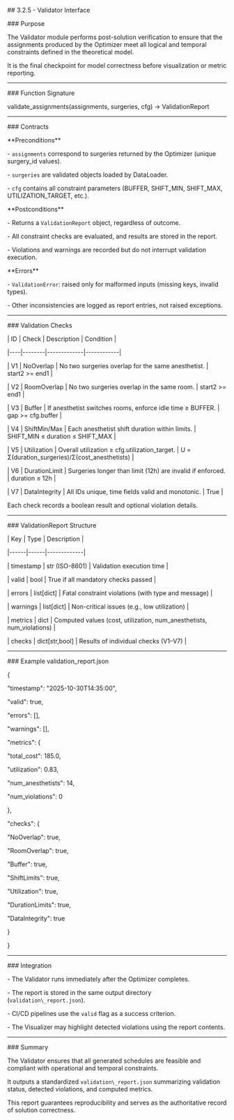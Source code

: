 \## 3.2.5 - Validator Interface



\### Purpose

The Validator module performs post-solution verification to ensure that the assignments produced by the Optimizer meet all logical and temporal constraints defined in the theoretical model.  

It is the final checkpoint for model correctness before visualization or metric reporting.



---



\### Function Signature

validate\_assignments(assignments, surgeries, cfg) -> ValidationReport







---



\### Contracts



\*\*Preconditions\*\*

\- `assignments` correspond to surgeries returned by the Optimizer (unique surgery\_id values).  

\- `surgeries` are validated objects loaded by DataLoader.  

\- `cfg` contains all constraint parameters (BUFFER, SHIFT\_MIN, SHIFT\_MAX, UTILIZATION\_TARGET, etc.).  



\*\*Postconditions\*\*

\- Returns a `ValidationReport` object, regardless of outcome.  

\- All constraint checks are evaluated, and results are stored in the report.  

\- Violations and warnings are recorded but do not interrupt validation execution.  



\*\*Errors\*\*

\- `ValidationError`: raised only for malformed inputs (missing keys, invalid types).  

\- Other inconsistencies are logged as report entries, not raised exceptions.



---



\### Validation Checks



| ID | Check | Description | Condition |

|----|--------|-------------|------------|

| V1 | NoOverlap | No two surgeries overlap for the same anesthetist. | start2 >= end1 |

| V2 | RoomOverlap | No two surgeries overlap in the same room. | start2 >= end1 |

| V3 | Buffer | If anesthetist switches rooms, enforce idle time ≥ BUFFER. | gap >= cfg.buffer |

| V4 | ShiftMin/Max | Each anesthetist shift duration within limits. | SHIFT\_MIN ≤ duration ≤ SHIFT\_MAX |

| V5 | Utilization | Overall utilization ≥ cfg.utilization\_target. | U = Σ(duration\_surgeries)/Σ(cost\_anesthetists) |

| V6 | DurationLimit | Surgeries longer than limit (12h) are invalid if enforced. | duration ≤ 12h |

| V7 | DataIntegrity | All IDs unique, time fields valid and monotonic. | True |



Each check records a boolean result and optional violation details.



---



\### ValidationReport Structure



| Key | Type | Description |

|------|------|-------------|

| timestamp | str (ISO-8601) | Validation execution time |

| valid | bool | True if all mandatory checks passed |

| errors | list\[dict] | Fatal constraint violations (with type and message) |

| warnings | list\[dict] | Non-critical issues (e.g., low utilization) |

| metrics | dict | Computed values (cost, utilization, num\_anesthetists, num\_violations) |

| checks | dict\[str,bool] | Results of individual checks (V1–V7) |



---



\### Example validation\_report.json

{

"timestamp": "2025-10-30T14:35:00",

"valid": true,

"errors": \[],

"warnings": \[],

"metrics": {

"total\_cost": 185.0,

"utilization": 0.83,

"num\_anesthetists": 14,

"num\_violations": 0

},

"checks": {

"NoOverlap": true,

"RoomOverlap": true,

"Buffer": true,

"ShiftLimits": true,

"Utilization": true,

"DurationLimits": true,

"DataIntegrity": true

}

}





---



\### Integration

\- The Validator runs immediately after the Optimizer completes.  

\- The report is stored in the same output directory (`validation\_report.json`).  

\- CI/CD pipelines use the `valid` flag as a success criterion.  

\- The Visualizer may highlight detected violations using the report contents.



---



\### Summary

The Validator ensures that all generated schedules are feasible and compliant with operational and temporal constraints.  

It outputs a standardized `validation\_report.json` summarizing validation status, detected violations, and computed metrics.  

This report guarantees reproducibility and serves as the authoritative record of solution correctness.




























